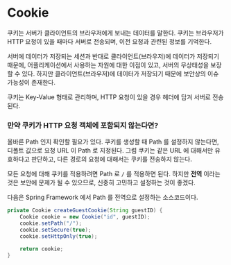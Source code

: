 # Cookie

쿠키는 서버가 클라이언트의 브라우저에게 보내는 데이터를 말한다. 쿠키는 브라우저가 HTTP 요청이 있을 때마다 서버로 전송되며, 이전 요청과 관련된 정보를 기억한다.

서버에 데이터가 저장되는 세션과 반대로 클라이언트(브라우저)에 데이터가 저장되기 때문에, 어플리케이션에서 사용하는 자원에 대한 이점이 있고, 
서버의 무상태성을 보장할 수 있다. 하지만 클라이언트(브라우저)에 데이터가 저장되기 때문에 보안상의 이슈 가능성이 존재한다.

쿠키는 Key-Value 형태로 관리하며, HTTP 요청이 있을 경우 헤더에 담겨 서버로 전송된다.

### 만약 쿠키가 HTTP 요청 객체에 포함되지 않는다면? 

올바른 Path 인지 확인할 필요가 있다. 쿠키를 생성할 때 Path 를 설정하지 않는다면, 디폴트 값으로 요청 URL 이 Path 로 지정된다.
그럼 쿠키는 같은 URL 에 대해서만 유효하다고 판단하고, 다른 경로의 요청에 대해서는 쿠키를 전송하지 않는다.

모든 요청에 대해 쿠키를 적용하려면 Path 로 ```/``` 를 적용하면 된다. 하지만 **전역** 이라는 것은 보안에 문제가 될 수 있으므로,
신중히 고민하고 설정하는 것이 좋겠다.

다음은 Spring Framework 에서 Path 를 전역으로 설정하는 소스코드이다.

```java
private Cookie createGuestCookie(String guestID) {
    Cookie cookie = new Cookie("id", guestID);
    cookie.setPath("/");
    cookie.setSecure(true);
    cookie.setHttpOnly(true);
    
    return cookie;
}
```
